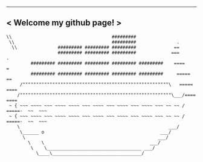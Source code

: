  _________________________
< Welcome my github page! >
 -------------------------
    \\                                     #########
     \\                                    #########               .
      \\               ######### ######### #########              ==
                       ######### ######### #########             ===           .
             ######### ######### ######### ######### #########    ====          =
             ######### ######### ######### ######### #########     =====        ==
         /""""""""""""""""""""""""""""""""""""""""""""""""""""""\   =====     ====
        /""""""""""""""""""""""""""""""""""""""""""""""""""""""""\___/====   ====
     ~ { ~~~ ~~~~ ~~~ ~~~~ ~~~~ ~~~ ~~~~ ~~~ ~~~~ ~~~ ~~~~ ~~~ ~~ ~~ / =====-  ~~  ~~~
     ~ { ~~~ ~~~~ ~~~ ~~~~ ~~~~ ~~~ ~~~~ ~~~ ~~~~ ~~~ ~~~~ ~~~ ~~ ~~ / =====-  ~~  ~~~
        \                                                       ___/
         \______ o                                           ___/
          \                                                 ___/
            \    \                                       ___/
             \    \___________________________________ ___/
               \____\_________________________________/
